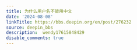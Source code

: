 ```yaml
---
title: 为什么用户名不能用中文
date: '2024-08-08'
linkTitle: https://bbs.deepin.org/en/post/276232
source: deepin_bbs
description:  wendy17615848429 
disable_comments: true
---
```


